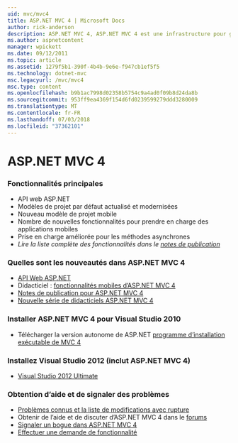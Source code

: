 ```yaml
---
uid: mvc/mvc4
title: ASP.NET MVC 4 | Microsoft Docs
author: rick-anderson
description: ASP.NET MVC 4, ASP.NET MVC 4 est une infrastructure pour générer des applications web évolutive et basée sur des normes à l’aide de modèles de conception bien établis et la puissance de AS....
ms.author: aspnetcontent
manager: wpickett
ms.date: 09/12/2011
ms.topic: article
ms.assetid: 1279f5b1-390f-4b4b-9e6e-f947cb1ef5f5
ms.technology: dotnet-mvc
msc.legacyurl: /mvc/mvc4
msc.type: content
ms.openlocfilehash: b9b1ac7998d02358b5754c9a4ad0f09b8d24da8b
ms.sourcegitcommit: 953ff9ea4369f154d6fd0239599279ddd3280009
ms.translationtype: MT
ms.contentlocale: fr-FR
ms.lasthandoff: 07/03/2018
ms.locfileid: "37362101"
---
```

<a name="aspnet-mvc-4"></a>ASP.NET MVC 4
====================
### <a name="top-features"></a>Fonctionnalités principales

- API web ASP.NET
- Modèles de projet par défaut actualisé et modernisées
- Nouveau modèle de projet mobile
- Nombre de nouvelles fonctionnalités pour prendre en charge des applications mobiles
- Prise en charge améliorée pour les méthodes asynchrones
- *Lire la liste complète des fonctionnalités dans le [notes de publication](../whitepapers/mvc4-release-notes.md)*


### <a name="whats-new-in-aspnet-mvc-4"></a>Quelles sont les nouveautés dans ASP.NET MVC 4

- [API Web ASP.NET](../web-api/index.md)
- Didacticiel : [fonctionnalités mobiles d’ASP.NET MVC 4](overview/older-versions/aspnet-mvc-4-mobile-features.md)
- [Notes de publication pour ASP.NET MVC 4](../whitepapers/mvc4-release-notes.md)
- [Nouvelle série de didacticiels ASP.NET MVC 4](overview/older-versions/getting-started-with-aspnet-mvc4/intro-to-aspnet-mvc-4.md)


### <a name="install-aspnet-mvc-4-for-visual-studio-2010"></a>Installer ASP.NET MVC 4 pour Visual Studio 2010

- Télécharger la version autonome de ASP.NET [programme d’installation exécutable de MVC 4](https://www.microsoft.com/download/details.aspx?id=30683)


### <a name="install-visual-studio-2012-includes-aspnet-mvc-4"></a>Installez Visual Studio 2012 (inclut ASP.NET MVC 4)

- [Visual Studio 2012 Ultimate](https://go.microsoft.com/fwlink/?linkid=247148)


### <a name="getting-help-and-reporting-issues"></a>Obtention d’aide et de signaler des problèmes

- [Problèmes connus et la liste de modifications avec rupture](../whitepapers/mvc4-release-notes.md#_Toc303253815)
- Obtenir de l’aide et de discuter d’ASP.NET MVC 4 dans le [forums](https://forums.asp.net/1146.aspx)
- [Signaler un bogue dans ASP.NET MVC 4](https://github.com/aspnet/AspNetWebStack/issues)
- [Effectuer une demande de fonctionnalité](http://aspnet.uservoice.com/forums/41201-asp-net-mvc)

